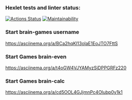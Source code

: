### Hexlet tests and linter status:

[![Actions Status](https://github.com/Mari-Krukovskaya/frontend-project-44/workflows/hexlet-check/badge.svg)](https://github.com/Mari-Krukovskaya/frontend-project-44/actions) [![Maintainability](https://api.codeclimate.com/v1/badges/8f9257a77155fd0cb6cf/maintainability)](https://codeclimate.com/github/Mari-Krukovskaya/frontend-project-44/maintainability)

### Start brain-games username

https://asciinema.org/a/BCa2hqKl13olaE1EoJTO7FttS

### Start Games brain-even

https://asciinema.org/a/t4oGW4VJYAMyzSjDPPGRFz220

### Start Games brain-calc

https://asciinema.org/a/cd5OOL4GJjmnPc4Olubp0y1k1
